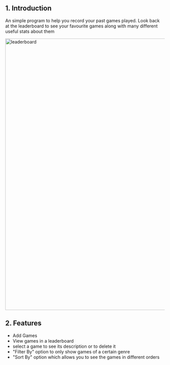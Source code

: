 ## 1. Introduction
An simple program to help you record your past games played. Look back at the leaderboard to see your favourite games along with many different useful stats about them

<img width="727" height="857" alt="leaderboard" src="https://github.com/user-attachments/assets/4a454f2c-99ef-4566-8d62-530b1a873944" />

## 2. Features

- Add Games
- View games in a leaderboard
- select a game to see its description or to delete it
- "Filter By" option to only show games of a certain genre
- "Sort By" option which allows you to see the games in different orders
